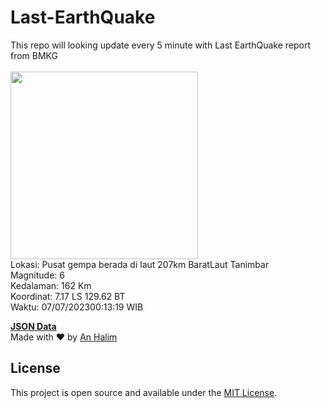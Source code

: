 # Last-EarthQuake
This repo will looking update every 5 minute with Last EarthQuake report from BMKG
<br>
<br>
<img src="https://static.bmkg.go.id/20230707001319.mmi.jpg" width="300"/>
<br>
Lokasi: Pusat gempa berada di laut 207km BaratLaut Tanimbar <br>
Magnitude: 6 <br>
Kedalaman: 162 Km <br>
Koordinat: 7.17 LS 129.62 BT <br>
Waktu: 07/07/202300:13:19 WIB <br>

<a href="./data/data.json">**JSON Data**</a>
<br>
Made with ❤️ by <a href="https://github.com/an-halim">An Halim</a>
## License

This project is open source and available under the [MIT License](LICENSE).
